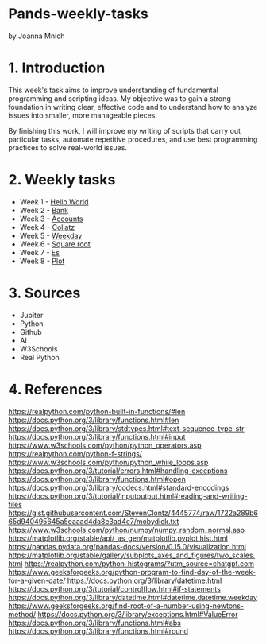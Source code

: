# Pands-weekly-tasks
by Joanna Mnich

# 1. Introduction
This week's task aims to improve understanding of fundamental programming and scripting ideas. 
My objective was to gain a strong foundation in writing clear, effective code and to understand how to analyze issues into smaller, more manageable pieces.

By finishing this work, I will improve my writing of scripts that carry out particular tasks, automate repetitive procedures, and use best programming practices to solve real-world issues. 

# 2. Weekly tasks

- Week 1 - <a href="/mywork/HelloWorld.py">Hello World</a>
- Week 2 - <a href="/mywork/bank.py">Bank</a>
- Week 3 - <a href="/mywork/accounts.py">Accounts<a/>
- Week 4 - <a href="/mywork/collatz.py">Collatz<a/>
- Week 5 - <a href="/mywork/weekday.py">Weekday<a/>
- Week 6 - <a href="/mywork/Squareroot.py">Square root</a>
- Week 7 - <a href="/mywork/es.py">Es</a>
- Week 8 - <a href="/mywork/plottask.py">Plot</a>

# 3. Sources

- Jupiter
- Python
- Github
- AI
- W3Schools
- Real Python

# 4. References


https://realpython.com/python-built-in-functions/#len
https://docs.python.org/3/library/functions.html#len
https://docs.python.org/3/library/stdtypes.html#text-sequence-type-str
https://docs.python.org/3/library/functions.html#input
https://www.w3schools.com/python/python_operators.asp
https://realpython.com/python-f-strings/
https://www.w3schools.com/python/python_while_loops.asp
https://docs.python.org/3/tutorial/errors.html#handling-exceptions
https://docs.python.org/3/library/functions.html#open
https://docs.python.org/3/library/codecs.html#standard-encodings
https://docs.python.org/3/tutorial/inputoutput.html#reading-and-writing-files
https://gist.githubusercontent.com/StevenClontz/4445774/raw/1722a289b665d940495645a5eaaad4da8e3ad4c7/mobydick.txt
https://www.w3schools.com/python/numpy/numpy_random_normal.asp
https://matplotlib.org/stable/api/_as_gen/matplotlib.pyplot.hist.html
https://pandas.pydata.org/pandas-docs/version/0.15.0/visualization.html
https://matplotlib.org/stable/gallery/subplots_axes_and_figures/two_scales.html
https://realpython.com/python-histograms/?utm_source=chatgpt.com
https://www.geeksforgeeks.org/python-program-to-find-day-of-the-week-for-a-given-date/
https://docs.python.org/3/library/datetime.html
https://docs.python.org/3/tutorial/controlflow.html#if-statements
https://docs.python.org/3/library/datetime.html#datetime.datetime.weekday
https://www.geeksforgeeks.org/find-root-of-a-number-using-newtons-method/
https://docs.python.org/3/library/exceptions.html#ValueError
https://docs.python.org/3/library/functions.html#abs
https://docs.python.org/3/library/functions.html#round



